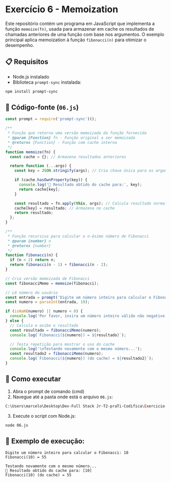 
# Exercício 6 - Memoization

Este repositório contém um programa em JavaScript que implementa a função `memoize(fn)`, usada para armazenar em cache os resultados de chamadas anteriores de uma função com base nos argumentos. O exemplo principal aplica memoization à função `fibonacci(n)` para otimizar o desempenho.


## 📋 Requisitos

- Node.js instalado  
- Biblioteca `prompt-sync` instalada:
```bash
npm install prompt-sync
```

## 📄 Código-fonte (`06.js`)
```javascript
const prompt = require('prompt-sync')();

/**
 * Função que retorna uma versão memoizada da função fornecida
 * @param {Function} fn - Função original a ser memoizada
 * @returns {Function} - Função com cache interno
 */
function memoize(fn) {
  const cache = {}; // Armazena resultados anteriores

  return function (...args) {
    const key = JSON.stringify(args); // Cria chave única para os argumentos

    if (cache.hasOwnProperty(key)) {
      console.log('🧠 Resultado obtido do cache para:', key);
      return cache[key];
    }

    const resultado = fn.apply(this, args); // Calcula resultado normalmente
    cache[key] = resultado; // Armazena no cache
    return resultado;
  };
}

/**
 * Função recursiva para calcular o n-ésimo número de Fibonacci
 * @param {number} n
 * @returns {number}
 */
function fibonacci(n) {
  if (n < 2) return n;
  return fibonacci(n - 1) + fibonacci(n - 2);
}

// Cria versão memoizada de Fibonacci
const fibonacciMemo = memoize(fibonacci);

// Lê número do usuário
const entrada = prompt('Digite um número inteiro para calcular o Fibonacci: ');
const numero = parseInt(entrada, 10);

if (isNaN(numero) || numero < 0) {
  console.log('Por favor, insira um número inteiro válido não negativo.');
} else {
  // Calcula e exibe o resultado
  const resultado = fibonacciMemo(numero);
  console.log(`Fibonacci(${numero}) = ${resultado}`);

  // Testa repetição para mostrar o uso do cache
  console.log('\nTestando novamente com o mesmo número...');
  const resultado2 = fibonacciMemo(numero);
  console.log(`Fibonacci(${numero}) (do cache) = ${resultado2}`);
}

```

## 🚀 Como executar

1. Abra o prompt de comando (cmd)
2. Navegue até a pasta onde está o arquivo `06.js`:
```bash
C:\Users\marcelo\Desktop\Dev-Full Stack Jr-T2-praTi-Codifica\Exercicio-2-praTi-Codifica\Seção-2-Funções-Recursão\Memoization

```
3. Execute o script com Node.js:
```bash
node 06.js
```

## 📌 Exemplo de execução:

```
Digite um número inteiro para calcular o Fibonacci: 10  
Fibonacci(10) = 55

Testando novamente com o mesmo número...
🧠 Resultado obtido do cache para: [10]
Fibonacci(10) (do cache) = 55
```
